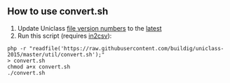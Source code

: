## How to use convert.sh

1. Update Uniclass [file version numbers](/util/convert.sh#L7-L17) to the [latest](https://toolkit.thenbs.com/articles/classification#classificationtables)
2. Run this script (requires [in2csv](http://csvkit.readthedocs.io/en/1.0.2/scripts/in2csv.html)):

```
php -r "readfile('https://raw.githubusercontent.com/buildig/uniclass-2015/master/util/convert.sh');"
> convert.sh
chmod a+x convert.sh
./convert.sh
```
